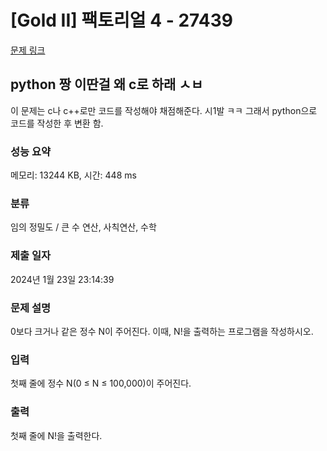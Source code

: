 # [Gold II] 팩토리얼 4 - 27439 

[문제 링크](https://www.acmicpc.net/problem/27439) 

## python 짱 이딴걸 왜 c로 하래 ㅅㅂ

 <p>이 문제는 c나 c++로만 코드를 작성해야 채점해준다. 시1발 ㅋㅋ 그래서 python으로 코드를 작성한 후 변환 함.</p>

### 성능 요약

메모리: 13244 KB, 시간: 448 ms

### 분류

임의 정밀도 / 큰 수 연산, 사칙연산, 수학

### 제출 일자

2024년 1월 23일 23:14:39

### 문제 설명

<p>0보다 크거나 같은 정수 N이 주어진다. 이때, N!을 출력하는 프로그램을 작성하시오.</p>

### 입력 

 <p>첫째 줄에 정수 N(0 ≤ N ≤ 100,000)이 주어진다.</p>

### 출력 

 <p>첫째 줄에 N!을 출력한다.</p>
